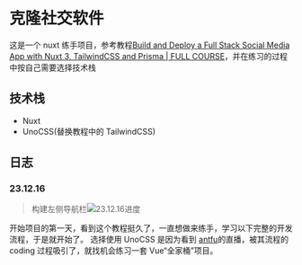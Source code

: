 # 克隆社交软件

这是一个 nuxt 练手项目，参考教程[Build and Deploy a Full Stack Social Media App with Nuxt 3, TailwindCSS and Prisma | FULL COURSE](https://www.youtube.com/watch?v=_cM4j9_LfQk)，并在练习的过程中按自己需要选择技术栈

## 技术栈

-   Nuxt
-   UnoCSS(替换教程中的 TailwindCSS)

## 日志

### 23.12.16

> 构建左侧导航栏![23.12.16进度](https://s2.loli.net/2023/12/17/MhKiafRYUE2xy7v.png)

开始项目的第一天，看到这个教程挺久了，一直想做来练手，学习以下完整的开发流程，于是就开始了。
选择使用 UnoCSS 是因为看到 [antfu](https://antfu.me/)的直播，被其流程的 coding 过程吸引了，就找机会练习一套 Vue“全家桶”项目。
